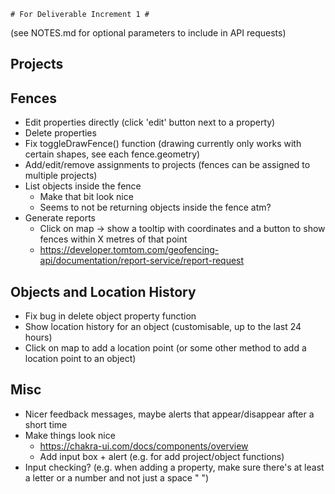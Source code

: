    # For Deliverable Increment 1 #

(see NOTES.md for optional parameters to include in API requests)

## Projects ##


## Fences ##

- Edit properties directly (click 'edit' button next to a property)
- Delete properties
- Fix toggleDrawFence() function (drawing currently only works with certain shapes, see each fence.geometry)
- Add/edit/remove assignments to projects (fences can be assigned to multiple projects)
- List objects inside the fence
    - Make that bit look nice
    - Seems to not be returning objects inside the fence atm?
- Generate reports
    - Click on map -> show a tooltip with coordinates and a button to show fences within X metres of that point
    - https://developer.tomtom.com/geofencing-api/documentation/report-service/report-request

## Objects and Location History ##

- Fix bug in delete object property function
- Show location history for an object (customisable, up to the last 24 hours)
- Click on map to add a location point (or some other method to add a location point to an object)

## Misc ##

- Nicer feedback messages, maybe alerts that appear/disappear after a short time
- Make things look nice
    - https://chakra-ui.com/docs/components/overview
    - Add input box + alert (e.g. for add project/object functions)
- Input checking? (e.g. when adding a property, make sure there's at least a letter or a number and not just a space " ")